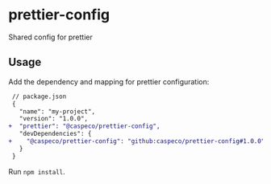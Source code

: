 # prettier-config

Shared config for prettier

## Usage

Add the dependency and mapping for prettier configuration:

```diff
 // package.json
 {
   "name": "my-project",
   "version": "1.0.0",
+  "prettier": "@caspeco/prettier-config",
   "devDependencies": {
+    "@caspeco/prettier-config": "github:caspeco/prettier-config#1.0.0",
   }
 }
```

Run `npm install`.
